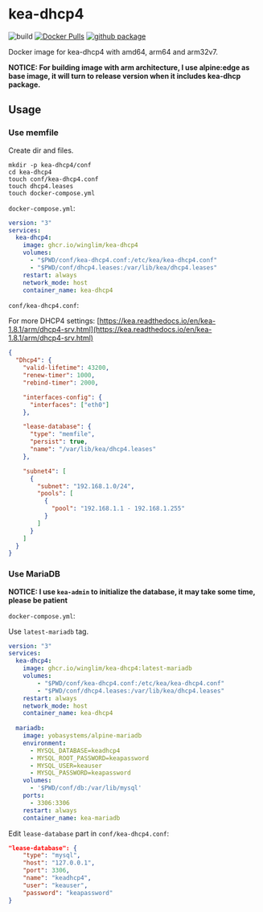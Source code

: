 # kea-dhcp4

![build](https://github.com/WingLim/kea-dhcp4/workflows/build/badge.svg)
[![Docker Pulls](https://img.shields.io/docker/pulls/winglim/kea-dhcp4?logo=docker)](https://hub.docker.com/r/winglim/kea-dhcp4)
[![github package](https://img.shields.io/static/v1?label=WingLim&message=GITHUB%20PACKAGE&color=blue&logo=github)](https://github.com/users/WingLim/packages/container/package/kea-dhcp4)

Docker image for kea-dhcp4 with amd64, arm64 and arm32v7.

**NOTICE: For building image with arm architecture, I use alpine:edge as base image, it will turn to release version when it includes kea-dhcp package.**

## Usage

### Use memfile

Create dir and files.

```shell
mkdir -p kea-dhcp4/conf
cd kea-dhcp4
touch conf/kea-dhcp4.conf
touch dhcp4.leases
touch docker-compose.yml
```

`docker-compose.yml`:

```yaml
version: "3"
services:
  kea-dhcp4:
    image: ghcr.io/winglim/kea-dhcp4
    volumes:
      - "$PWD/conf/kea-dhcp4.conf:/etc/kea/kea-dhcp4.conf"
      - "$PWD/conf/dhcp4.leases:/var/lib/kea/dhcp4.leases"
    restart: always
    network_mode: host
    container_name: kea-dhcp4
```

`conf/kea-dhcp4.conf`:

For more DHCP4 settings: [https://kea.readthedocs.io/en/kea-1.8.1/arm/dhcp4-srv.html](https://kea.readthedocs.io/en/kea-1.8.1/arm/dhcp4-srv.html)

```json
{
  "Dhcp4": {
    "valid-lifetime": 43200,
    "renew-timer": 1000,
    "rebind-timer": 2000,

    "interfaces-config": {
      "interfaces": ["eth0"]
    },

    "lease-database": {
      "type": "memfile",
      "persist": true,
      "name": "/var/lib/kea/dhcp4.leases"
    },

    "subnet4": [
      {
        "subnet": "192.168.1.0/24",
        "pools": [
          {
            "pool": "192.168.1.1 - 192.168.1.255"
          }
        ]
      }
    ]
  }
}
```

### Use MariaDB

**NOTICE: I use `kea-admin` to initialize the database, it may take some time, please be patient**

`docker-compose.yml`:

Use `latest-mariadb` tag.

```yaml
version: "3"
services:
  kea-dhcp4:
    image: ghcr.io/winglim/kea-dhcp4:latest-mariadb
    volumes:
        - "$PWD/conf/kea-dhcp4.conf:/etc/kea/kea-dhcp4.conf"
        - "$PWD/conf/dhcp4.leases:/var/lib/kea/dhcp4.leases"
    restart: always
    network_mode: host
    container_name: kea-dhcp4
  
  mariadb:
    image: yobasystems/alpine-mariadb
    environment:
      - MYSQL_DATABASE=keadhcp4
      - MYSQL_ROOT_PASSWORD=keapassword
      - MYSQL_USER=keauser
      - MYSQL_PASSWORD=keapassword
    volumes:
      - '$PWD/conf/db:/var/lib/mysql'
    ports:
      - 3306:3306
    restart: always
    container_name: kea-mariadb

```

Edit `lease-database` part in  `conf/kea-dhcp4.conf`:

```json
"lease-database": {
    "type": "mysql",
    "host": "127.0.0.1",
    "port": 3306,
    "name": "keadhcp4",
    "user": "keauser",
    "password": "keapassword"
}
```
